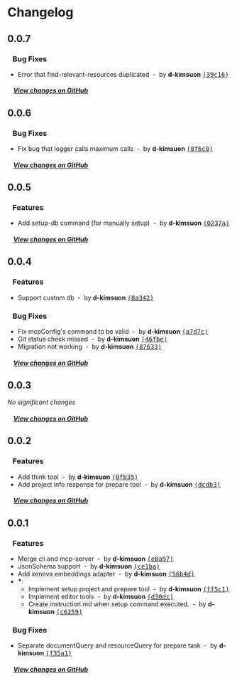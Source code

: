 # Changelog

## 0.0.7

### &nbsp;&nbsp;&nbsp;Bug Fixes

- Error that find-relevant-resources duplicated &nbsp;-&nbsp; by **d-kimsuon** [<samp>(39c16)</samp>](https://github.com/d-kimuson/claude-crew/commit/39c1631)

##### &nbsp;&nbsp;&nbsp;&nbsp;[View changes on GitHub](https://github.com/d-kimuson/claude-crew/compare/0.0.6...0.0.7)

## 0.0.6

### &nbsp;&nbsp;&nbsp;Bug Fixes

- Fix bug that logger calls maximum calls &nbsp;-&nbsp; by **d-kimsuon** [<samp>(8f6c0)</samp>](https://github.com/d-kimuson/claude-crew/commit/8f6c011)

##### &nbsp;&nbsp;&nbsp;&nbsp;[View changes on GitHub](https://github.com/d-kimuson/claude-crew/compare/0.0.5...0.0.6)

## 0.0.5

### &nbsp;&nbsp;&nbsp;Features

- Add setup-db command (for manually setup) &nbsp;-&nbsp; by **d-kimsuon** [<samp>(0237a)</samp>](https://github.com/d-kimuson/claude-crew/commit/0237a1f)

##### &nbsp;&nbsp;&nbsp;&nbsp;[View changes on GitHub](https://github.com/d-kimuson/claude-crew/compare/0.0.4...0.0.5)

## 0.0.4

### &nbsp;&nbsp;&nbsp;Features

- Support custom db &nbsp;-&nbsp; by **d-kimsuon** [<samp>(8a342)</samp>](https://github.com/d-kimuson/claude-crew/commit/8a34243)

### &nbsp;&nbsp;&nbsp;Bug Fixes

- Fix mcpConfig's command to be valid &nbsp;-&nbsp; by **d-kimsuon** [<samp>(a7d7c)</samp>](https://github.com/d-kimuson/claude-crew/commit/a7d7c4d)
- Git status check missed &nbsp;-&nbsp; by **d-kimsuon** [<samp>(46fbe)</samp>](https://github.com/d-kimuson/claude-crew/commit/46fbe6a)
- Migration not working &nbsp;-&nbsp; by **d-kimsuon** [<samp>(87633)</samp>](https://github.com/d-kimuson/claude-crew/commit/876336c)

##### &nbsp;&nbsp;&nbsp;&nbsp;[View changes on GitHub](https://github.com/d-kimuson/claude-crew/compare/0.0.3...0.0.4)

## 0.0.3

_No significant changes_

##### &nbsp;&nbsp;&nbsp;&nbsp;[View changes on GitHub](https://github.com/d-kimuson/claude-crew/compare/0.0.2...0.0.3)

## 0.0.2

### &nbsp;&nbsp;&nbsp;Features

- Add think tool &nbsp;-&nbsp; by **d-kimsuon** [<samp>(0fb35)</samp>](https://github.com/d-kimuson/claude-crew/commit/0fb351d)
- Add project info response for prepare tool &nbsp;-&nbsp; by **d-kimsuon** [<samp>(dcdb3)</samp>](https://github.com/d-kimuson/claude-crew/commit/dcdb3e4)

##### &nbsp;&nbsp;&nbsp;&nbsp;[View changes on GitHub](https://github.com/d-kimuson/claude-crew/compare/0.0.1...0.0.2)

## 0.0.1

### &nbsp;&nbsp;&nbsp;Features

- Merge cli and mcp-server &nbsp;-&nbsp; by **d-kimsuon** [<samp>(e8a97)</samp>](https://github.com/d-kimuson/claude-crew/commit/e8a97e6)
- JsonSchema support &nbsp;-&nbsp; by **d-kimsuon** [<samp>(ce1ba)</samp>](https://github.com/d-kimuson/claude-crew/commit/ce1ba2c)
- Add xenova embeddings adapter &nbsp;-&nbsp; by **d-kimsuon** [<samp>(56b4d)</samp>](https://github.com/d-kimuson/claude-crew/commit/56b4d1f)
- **\***:
  - Implement setup project and prepare tool &nbsp;-&nbsp; by **d-kimsuon** [<samp>(ff5c1)</samp>](https://github.com/d-kimuson/claude-crew/commit/ff5c127)
  - Implement editor tools &nbsp;-&nbsp; by **d-kimsuon** [<samp>(d30dc)</samp>](https://github.com/d-kimuson/claude-crew/commit/d30dc4d)
  - Create instruction.md when setup command executed. &nbsp;-&nbsp; by **d-kimsuon** [<samp>(c6259)</samp>](https://github.com/d-kimuson/claude-crew/commit/c625916)

### &nbsp;&nbsp;&nbsp;Bug Fixes

- Separate documentQuery and resourceQuery for prepare task &nbsp;-&nbsp; by **d-kimsuon** [<samp>(f35a1)</samp>](https://github.com/d-kimuson/claude-crew/commit/f35a104)

##### &nbsp;&nbsp;&nbsp;&nbsp;[View changes on GitHub](https://github.com/d-kimuson/claude-crew/compare/c67ba5cc2ffbc6ba0c1cca15c184860b024cc7ed...0.0.1)
